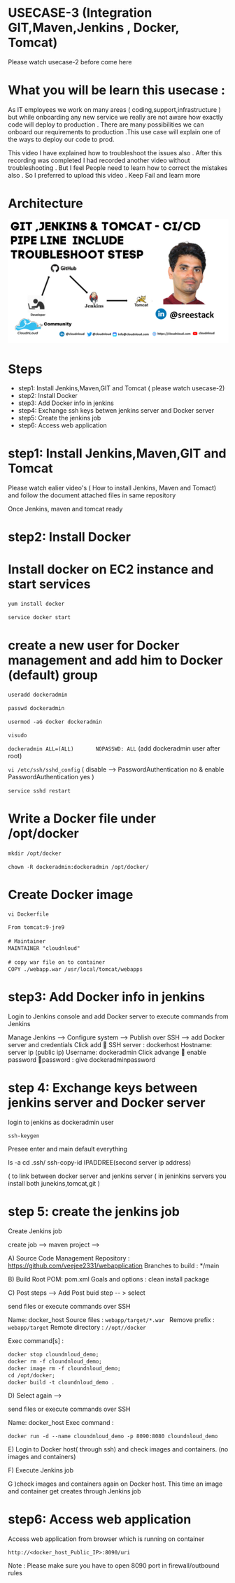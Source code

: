 #   USECASE-3 (Integration GIT,Maven,Jenkins , Docker, Tomcat)
 
 Please watch usecase-2 before come here
 
# What you will be learn this usecase :

As IT employees we work on many areas ( coding,support,infrastructure ) but while onboarding any new service we really are not aware how exactly code will deploy to production . There  are many possibilities  we can onboard our requirements to production .This use case will explain one of the ways to deploy our code to prod. 

This video  I have explained  how to troubleshoot the issues  also . After this recording was completed I had recorded another video without troubleshooting . But I feel People need to learn how to correct the mistakes also . So I preferred to upload this video . Keep Fail and learn more 

# Architecture
![Watch the image](/GITTOMCATSREE.png)

# Steps

 -  step1: Install Jenkins,Maven,GIT and Tomcat ( please watch usecase-2)
 -  step2: Install Docker
 -  step3: Add Docker info in jenkins 
 -  step4: Exchange ssh keys betwen jenkins server and Docker server
 -  step5: Create the jenkins job
 -  step6: Access web application


# step1: Install Jenkins,Maven,GIT and Tomcat

  Please watch ealier video's ( How to install Jenkins, Maven and Tomact) and follow the document attached  files in same repository
  
  Once Jenkins, maven and tomcat ready

#  step2: Install Docker

# Install docker on EC2 instance and start services
```yum install docker```

```service docker start```

# create a new user for Docker management and add him to Docker (default) group
```useradd dockeradmin```

```passwd dockeradmin```

```usermod -aG docker dockeradmin```

```visudo```

```dockeradmin ALL=(ALL)       NOPASSWD: ALL``` (add dockeradmin user after root)

```vi /etc/ssh/sshd_config```  ( disable --> PasswordAuthentication no  & enable PasswordAuthentication yes )

```service sshd restart```

# Write a Docker file under /opt/docker

```mkdir /opt/docker```

```chown -R dockeradmin:dockeradmin /opt/docker/ ```
# Create Docker image
 ```
 vi Dockerfile
 ```


```
From tomcat:9-jre9 

# Maintainer
MAINTAINER "cloudnloud" 

# copy war file on to container 
COPY ./webapp.war /usr/local/tomcat/webapps 
```
# step3: Add Docker info in jenkins

Login to Jenkins console and add Docker server to execute commands from Jenkins

Manage Jenkins --> Configure system --> Publish over SSH --> add Docker server and credentials
      Click add 
           SSH server : dockerhost
           Hostname: server ip (public ip)
      Username: dockeradmin
      Click advange  enable password password : give dockeradminpassword
      
# step 4: Exchange keys between jenkins server and Docker server


login to jenkins as dockeradmin user

```
ssh-keygen
```
Presee enter and main default everything

 ls -a
 cd .ssh/
 ssh-copy-id IPADDREE(second server ip address)
 
 ( to link between docker server and jenkins server ( in jeninkins servers you install both junekins,tomcat,git )
 
# step 5: create the jenkins job

Create Jenkins job

create job --> maven project --> 

A) Source Code Management
Repository : https://github.com/veejee2331/webapplication 
Branches to build : */main

B) Build Root POM: pom.xml
Goals and options : clean install package

C)  Post steps  --> Add Post buid step -- > select 

send files or execute commands over SSH 

Name: docker_host
Source files : ```webapp/target/*.war ``` Remove prefix : ```webapp/target``` Remote directory : ```//opt//docker```

Exec command[s] :

```
docker stop cloundnloud_demo;
docker rm -f cloundnloud_demo;
docker image rm -f cloundnloud_demo;
cd /opt/docker;
docker build -t cloundnloud_demo .
```

D) Select again --> 

send files or execute commands over SSH

Name: docker_host
Exec command : 

```
docker run -d --name cloundnloud_demo -p 8090:8080 cloundnloud_demo
```

E) Login to Docker host( through ssh) and check images and containers. (no images and containers)

F) Execute Jenkins job

G )check images and containers again on Docker host. This time an image and container get creates through Jenkins job

# step6: Access web application

Access web application from browser which is running on container
```
http://<docker_host_Public_IP>:8090/uri
```
Note : Please make sure you have to open 8090 port in firewall/outbound rules 

